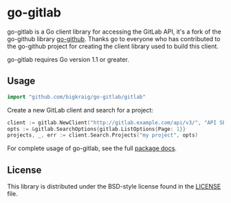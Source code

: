 # go-gitlab #

go-gitlab is a Go client library for accessing the GitLab API, it's a fork of the go-github library [go-github](https://github.com/google/go-github). Thanks go to everyone who has contributed to the go-github project for creating the client library used to build this client.

go-gitlab requires Go version 1.1 or greater.

## Usage ##

```go
import "github.com/bigkraig/go-gitlab/gitlab"
```

Create a new GitLab client and search for a project:

```go
client := gitlab.NewClient("http://gitlab.example.com/api/v3/", "API SECRET KEY")
opts := &gitlab.SearchOptions{gitlab.ListOptions{Page: 1}}
projects, _, err := client.Search.Projects("my project", opts)
```

For complete usage of go-gitlab, see the full [package docs][].

[GitLab API]: http://doc.gitlab.com/ce/api/
[package docs]: http://godoc.org/github.com/bigkraig/go-gitlab/gitlab



## License ##

This library is distributed under the BSD-style license found in the [LICENSE](./LICENSE)
file.
